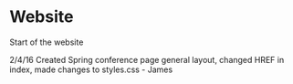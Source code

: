 # Website
Start of the website


2/4/16
Created Spring conference page general layout, changed HREF in index, made changes to styles.css - James
